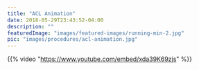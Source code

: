 ```yaml
---
title: "ACL Animation"
date: 2018-05-29T23:43:52-04:00
description: ""
featuredImage: "images/featured-images/running-min-2.jpg"
pic: "images/procedures/acl-animation.jpg"
---
```


{{% video "https://www.youtube.com/embed/xda39K69zjs" %}}
